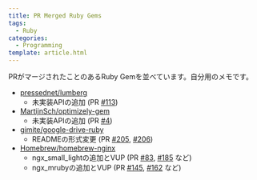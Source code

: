 ```yaml
---
title: PR Merged Ruby Gems
tags:
  - Ruby
categories:
  - Programming
template: article.html
---
```

PRがマージされたことのあるRuby Gemを並べています。自分用のメモです。

- <i class="fa fa-github"></i> [pressednet/lumberg](https://github.com/pressednet/lumberg)
  - 未実装APIの追加 (PR [#113](https://github.com/pressednet/lumberg/pull/113))
- <i class="fa fa-github"></i> [MartijnSch/optimizely-gem](https://github.com/MartijnSch/optimizely-gem)
  - 未実装APIの追加 (PR [#4](https://github.com/MartijnSch/optimizely-gem/pull/4))
- <i class="fa fa-github"></i> [gimite/google-drive-ruby](https://github.com/gimite/google-drive-ruby)
  - READMEの形式変更 (PR [#205](https://github.com/gimite/google-drive-ruby/pull/205), [#206](https://github.com/gimite/google-drive-ruby/pull/206))
- <i class="fa fa-github"></i> [Homebrew/homebrew-nginx](https://github.com/Homebrew/homebrew-nginx)
  - ngx_small_lightの追加とVUP (PR [#83](https://github.com/Homebrew/homebrew-nginx/pull/83), [#185](https://github.com/Homebrew/homebrew-nginx/pull/185) など)
  - ngx_mrubyの追加とVUP (PR [#145](https://github.com/Homebrew/homebrew-nginx/pull/145), [#162](https://github.com/Homebrew/homebrew-nginx/pull/162) など)
